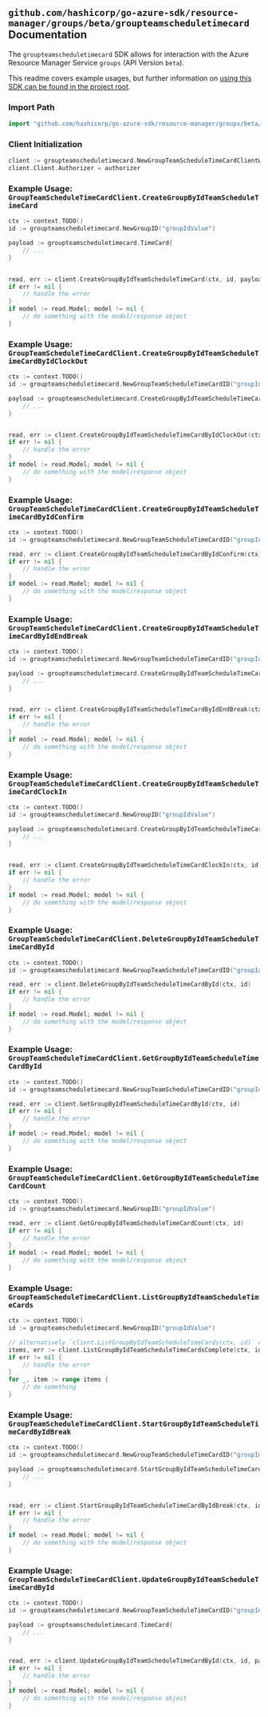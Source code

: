
## `github.com/hashicorp/go-azure-sdk/resource-manager/groups/beta/groupteamscheduletimecard` Documentation

The `groupteamscheduletimecard` SDK allows for interaction with the Azure Resource Manager Service `groups` (API Version `beta`).

This readme covers example usages, but further information on [using this SDK can be found in the project root](https://github.com/hashicorp/go-azure-sdk/tree/main/docs).

### Import Path

```go
import "github.com/hashicorp/go-azure-sdk/resource-manager/groups/beta/groupteamscheduletimecard"
```


### Client Initialization

```go
client := groupteamscheduletimecard.NewGroupTeamScheduleTimeCardClientWithBaseURI("https://management.azure.com")
client.Client.Authorizer = authorizer
```


### Example Usage: `GroupTeamScheduleTimeCardClient.CreateGroupByIdTeamScheduleTimeCard`

```go
ctx := context.TODO()
id := groupteamscheduletimecard.NewGroupID("groupIdValue")

payload := groupteamscheduletimecard.TimeCard{
	// ...
}


read, err := client.CreateGroupByIdTeamScheduleTimeCard(ctx, id, payload)
if err != nil {
	// handle the error
}
if model := read.Model; model != nil {
	// do something with the model/response object
}
```


### Example Usage: `GroupTeamScheduleTimeCardClient.CreateGroupByIdTeamScheduleTimeCardByIdClockOut`

```go
ctx := context.TODO()
id := groupteamscheduletimecard.NewGroupTeamScheduleTimeCardID("groupIdValue", "timeCardIdValue")

payload := groupteamscheduletimecard.CreateGroupByIdTeamScheduleTimeCardByIdClockOutRequest{
	// ...
}


read, err := client.CreateGroupByIdTeamScheduleTimeCardByIdClockOut(ctx, id, payload)
if err != nil {
	// handle the error
}
if model := read.Model; model != nil {
	// do something with the model/response object
}
```


### Example Usage: `GroupTeamScheduleTimeCardClient.CreateGroupByIdTeamScheduleTimeCardByIdConfirm`

```go
ctx := context.TODO()
id := groupteamscheduletimecard.NewGroupTeamScheduleTimeCardID("groupIdValue", "timeCardIdValue")

read, err := client.CreateGroupByIdTeamScheduleTimeCardByIdConfirm(ctx, id)
if err != nil {
	// handle the error
}
if model := read.Model; model != nil {
	// do something with the model/response object
}
```


### Example Usage: `GroupTeamScheduleTimeCardClient.CreateGroupByIdTeamScheduleTimeCardByIdEndBreak`

```go
ctx := context.TODO()
id := groupteamscheduletimecard.NewGroupTeamScheduleTimeCardID("groupIdValue", "timeCardIdValue")

payload := groupteamscheduletimecard.CreateGroupByIdTeamScheduleTimeCardByIdEndBreakRequest{
	// ...
}


read, err := client.CreateGroupByIdTeamScheduleTimeCardByIdEndBreak(ctx, id, payload)
if err != nil {
	// handle the error
}
if model := read.Model; model != nil {
	// do something with the model/response object
}
```


### Example Usage: `GroupTeamScheduleTimeCardClient.CreateGroupByIdTeamScheduleTimeCardClockIn`

```go
ctx := context.TODO()
id := groupteamscheduletimecard.NewGroupID("groupIdValue")

payload := groupteamscheduletimecard.CreateGroupByIdTeamScheduleTimeCardClockInRequest{
	// ...
}


read, err := client.CreateGroupByIdTeamScheduleTimeCardClockIn(ctx, id, payload)
if err != nil {
	// handle the error
}
if model := read.Model; model != nil {
	// do something with the model/response object
}
```


### Example Usage: `GroupTeamScheduleTimeCardClient.DeleteGroupByIdTeamScheduleTimeCardById`

```go
ctx := context.TODO()
id := groupteamscheduletimecard.NewGroupTeamScheduleTimeCardID("groupIdValue", "timeCardIdValue")

read, err := client.DeleteGroupByIdTeamScheduleTimeCardById(ctx, id)
if err != nil {
	// handle the error
}
if model := read.Model; model != nil {
	// do something with the model/response object
}
```


### Example Usage: `GroupTeamScheduleTimeCardClient.GetGroupByIdTeamScheduleTimeCardById`

```go
ctx := context.TODO()
id := groupteamscheduletimecard.NewGroupTeamScheduleTimeCardID("groupIdValue", "timeCardIdValue")

read, err := client.GetGroupByIdTeamScheduleTimeCardById(ctx, id)
if err != nil {
	// handle the error
}
if model := read.Model; model != nil {
	// do something with the model/response object
}
```


### Example Usage: `GroupTeamScheduleTimeCardClient.GetGroupByIdTeamScheduleTimeCardCount`

```go
ctx := context.TODO()
id := groupteamscheduletimecard.NewGroupID("groupIdValue")

read, err := client.GetGroupByIdTeamScheduleTimeCardCount(ctx, id)
if err != nil {
	// handle the error
}
if model := read.Model; model != nil {
	// do something with the model/response object
}
```


### Example Usage: `GroupTeamScheduleTimeCardClient.ListGroupByIdTeamScheduleTimeCards`

```go
ctx := context.TODO()
id := groupteamscheduletimecard.NewGroupID("groupIdValue")

// alternatively `client.ListGroupByIdTeamScheduleTimeCards(ctx, id)` can be used to do batched pagination
items, err := client.ListGroupByIdTeamScheduleTimeCardsComplete(ctx, id)
if err != nil {
	// handle the error
}
for _, item := range items {
	// do something
}
```


### Example Usage: `GroupTeamScheduleTimeCardClient.StartGroupByIdTeamScheduleTimeCardByIdBreak`

```go
ctx := context.TODO()
id := groupteamscheduletimecard.NewGroupTeamScheduleTimeCardID("groupIdValue", "timeCardIdValue")

payload := groupteamscheduletimecard.StartGroupByIdTeamScheduleTimeCardByIdBreakRequest{
	// ...
}


read, err := client.StartGroupByIdTeamScheduleTimeCardByIdBreak(ctx, id, payload)
if err != nil {
	// handle the error
}
if model := read.Model; model != nil {
	// do something with the model/response object
}
```


### Example Usage: `GroupTeamScheduleTimeCardClient.UpdateGroupByIdTeamScheduleTimeCardById`

```go
ctx := context.TODO()
id := groupteamscheduletimecard.NewGroupTeamScheduleTimeCardID("groupIdValue", "timeCardIdValue")

payload := groupteamscheduletimecard.TimeCard{
	// ...
}


read, err := client.UpdateGroupByIdTeamScheduleTimeCardById(ctx, id, payload)
if err != nil {
	// handle the error
}
if model := read.Model; model != nil {
	// do something with the model/response object
}
```
